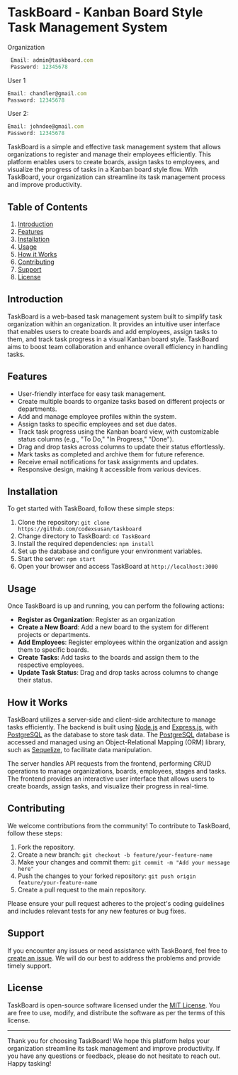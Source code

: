 # TaskBoard - Kanban Board Style Task Management System

Organization

```javascript
 Email: admin@taskboard.com
 Password: 12345678
```

User 1

```javascript
Email: chandler@gmail.com
Password: 12345678
```

User 2:

```javascript
Email: johndoe@gmail.com
Password: 12345678
```

TaskBoard is a simple and effective task management system that allows organizations to register and manage their employees efficiently. This platform enables users to create boards, assign tasks to employees, and visualize the progress of tasks in a Kanban board style flow. With TaskBoard, your organization can streamline its task management process and improve productivity.

## Table of Contents

1. [Introduction](#introduction)
2. [Features](#features)
3. [Installation](#installation)
4. [Usage](#usage)
5. [How it Works](#how-it-works)
6. [Contributing](#contributing)
7. [Support](#support)
8. [License](#license)

## Introduction

TaskBoard is a web-based task management system built to simplify task organization within an organization. It provides an intuitive user interface that enables users to create boards and add employees, assign tasks to them, and track task progress in a visual Kanban board style. TaskBoard aims to boost team collaboration and enhance overall efficiency in handling tasks.

## Features

- User-friendly interface for easy task management.
- Create multiple boards to organize tasks based on different projects or departments.
- Add and manage employee profiles within the system.
- Assign tasks to specific employees and set due dates.
- Track task progress using the Kanban board view, with customizable status columns (e.g., "To Do," "In Progress," "Done").
- Drag and drop tasks across columns to update their status effortlessly.
- Mark tasks as completed and archive them for future reference.
- Receive email notifications for task assignments and updates.
- Responsive design, making it accessible from various devices.

## Installation

To get started with TaskBoard, follow these simple steps:

1. Clone the repository: `git clone https://github.com/codexsusan/taskboard`
2. Change directory to TaskBoard: `cd TaskBoard`
3. Install the required dependencies: `npm install`
4. Set up the database and configure your environment variables.
5. Start the server: `npm start`
6. Open your browser and access TaskBoard at `http://localhost:3000`

## Usage

Once TaskBoard is up and running, you can perform the following actions:

- **Register as Organization**: Register as an organization
- **Create a New Board**: Add a new board to the system for different projects or departments.
- **Add Employees**: Register employees within the organization and assign them to specific boards.
- **Create Tasks**: Add tasks to the boards and assign them to the respective employees.
- **Update Task Status**: Drag and drop tasks across columns to change their status.

## How it Works

TaskBoard utilizes a server-side and client-side architecture to manage tasks efficiently. The backend is built using [Node.js](https://nodejs.org) and [Express.js](https://expressjs.com/), with [PostgreSQL](https://www.postgresql.org/) as the database to store task data. The [PostgreSQL](https://www.postgresql.org/) database is accessed and managed using an Object-Relational Mapping (ORM) library, such as [Sequelize](https://sequelize.org/), to facilitate data manipulation.

The server handles API requests from the frontend, performing CRUD operations to manage organizations, boards, employees, stages and tasks. The frontend provides an interactive user interface that allows users to create boards, assign tasks, and visualize their progress in real-time.

## Contributing

We welcome contributions from the community! To contribute to TaskBoard, follow these steps:

1. Fork the repository.
2. Create a new branch: `git checkout -b feature/your-feature-name`
3. Make your changes and commit them: `git commit -m "Add your message here"`
4. Push the changes to your forked repository: `git push origin feature/your-feature-name`
5. Create a pull request to the main repository.

Please ensure your pull request adheres to the project's coding guidelines and includes relevant tests for any new features or bug fixes.

## Support

If you encounter any issues or need assistance with TaskBoard, feel free to [create an issue](https://github.com/codexsusan/taskboard/issues). We will do our best to address the problems and provide timely support.

## License

TaskBoard is open-source software licensed under the [MIT License](https://opensource.org/licenses/MIT). You are free to use, modify, and distribute the software as per the terms of this license.

---

Thank you for choosing TaskBoard! We hope this platform helps your organization streamline its task management and improve productivity. If you have any questions or feedback, please do not hesitate to reach out. Happy tasking!
